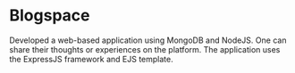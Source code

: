 # Blogspace

Developed a web-based application using MongoDB and NodeJS. One can share their thoughts or experiences on the platform. The application uses the ExpressJS framework and EJS template.
